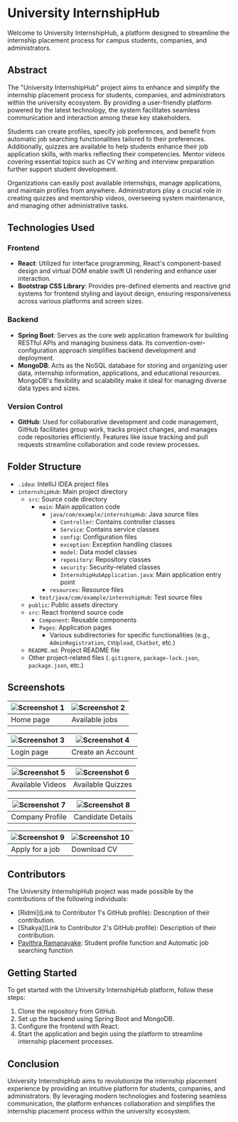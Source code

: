 # University InternshipHub

Welcome to University InternshipHub, a platform designed to streamline the internship placement process for campus students, companies, and administrators.

## Abstract

The "University InternshipHub" project aims to enhance and simplify the internship placement process for students, companies, and administrators within the university ecosystem. By providing a user-friendly platform powered by the latest technology, the system facilitates seamless communication and interaction among these key stakeholders.

Students can create profiles, specify job preferences, and benefit from automatic job searching functionalities tailored to their preferences. Additionally, quizzes are available to help students enhance their job application skills, with marks reflecting their competencies. Mentor videos covering essential topics such as CV writing and interview preparation further support student development.

Organizations can easily post available internships, manage applications, and maintain profiles from anywhere. Administrators play a crucial role in creating quizzes and mentorship videos, overseeing system maintenance, and managing other administrative tasks.

## Technologies Used

### Frontend
- **React**: Utilized for interface programming, React's component-based design and virtual DOM enable swift UI rendering and enhance user interaction.
- **Bootstrap CSS Library**: Provides pre-defined elements and reactive grid systems for frontend styling and layout design, ensuring responsiveness across various platforms and screen sizes.

### Backend
- **Spring Boot**: Serves as the core web application framework for building RESTful APIs and managing business data. Its convention-over-configuration approach simplifies backend development and deployment.
- **MongoDB**: Acts as the NoSQL database for storing and organizing user data, internship information, applications, and educational resources. MongoDB's flexibility and scalability make it ideal for managing diverse data types and sizes.

### Version Control
- **GitHub**: Used for collaborative development and code management, GitHub facilitates group work, tracks project changes, and manages code repositories efficiently. Features like issue tracking and pull requests streamline collaboration and code review processes.

## Folder Structure

- `.idea`: IntelliJ IDEA project files
- `internshipHub`: Main project directory
  - `src`: Source code directory
    - `main`: Main application code
      - `java/com/example/internshipHub`: Java source files
        - `Controller`: Contains controller classes
        - `Service`: Contains service classes
        - `config`: Configuration files
        - `exception`: Exception handling classes
        - `model`: Data model classes
        - `repository`: Repository classes
        - `security`: Security-related classes
        - `InternshipHubApplication.java`: Main application entry point
      - `resources`: Resource files
    - `test/java/com/example/internshipHub`: Test source files
  - `public`: Public assets directory
  - `src`: React frontend source code
    - `Component`: Reusable components
    - `Pages`: Application pages
      - Various subdirectories for specific functionalities (e.g., `AdminRegistration`, `CVUpload`, `Chatbot`, etc.)
  - `README.md`: Project README file
  - Other project-related files (`.gitignore`, `package-lock.json`, `package.json`, etc.)
 
## Screenshots
| ![Screenshot 1](https://github.com/Pavith00/campus-internship-hub/assets/113990110/2ec1c5b7-6a36-4c00-a008-7d9f383f2836) | ![Screenshot 2](https://github.com/Pavith00/campus-internship-hub/assets/113990110/4cb3abb3-624d-4e17-a210-51550d42a739) |
|-----------------------------------------------------------------------------------------------------------------------------|-----------------------------------------------------------------------------------------------------------------------------|
| Home page                                                                                                                  | Available jobs                                                                                                              |

| ![Screenshot 3](https://github.com/Pavith00/campus-internship-hub/assets/113990110/57db0b14-4b04-4502-93f1-2e7ab40bbb78) | ![Screenshot 4](https://github.com/Pavith00/campus-internship-hub/assets/113990110/c65e253a-94f6-45cc-b055-674c87a6abf2) |
|-----------------------------------------------------------------------------------------------------------------------------|-----------------------------------------------------------------------------------------------------------------------------|
| Login page                                                                                                                 | Create an Account                                                                                                           |

| ![Screenshot 5](https://github.com/Pavith00/campus-internship-hub/assets/113990110/9627e1f6-b230-4fbb-81d1-2ab6ab242eac) | ![Screenshot 6](https://github.com/Pavith00/campus-internship-hub/assets/113990110/289e0794-1159-442d-b6f9-875f18bf2e30) |
|-----------------------------------------------------------------------------------------------------------------------------|-----------------------------------------------------------------------------------------------------------------------------|
| Available Videos                                                                                                           | Available Quizzes                                                                                                           |

| ![Screenshot 7](https://github.com/Pavith00/campus-internship-hub/assets/113990110/0d79cd7a-44b5-4c5f-a158-abc3af6fd415) | ![Screenshot 8](https://github.com/Pavith00/campus-internship-hub/assets/113990110/723ba966-a0dc-45f4-a467-aeaae4b92275) |
|-----------------------------------------------------------------------------------------------------------------------------|-----------------------------------------------------------------------------------------------------------------------------|
| Company Profile                                                                                                            | Candidate Details                                                                                                           |

| ![Screenshot 9](https://github.com/Pavith00/campus-internship-hub/assets/113990110/b974e2bd-ac56-4fac-b3b7-f0591d5cba68) | ![Screenshot 10](https://github.com/Pavith00/campus-internship-hub/assets/113990110/dc552e6b-e8c5-48f6-97eb-b15ba466b58a) |
|------------------------------------------------------------------------------------------------------------------------------|------------------------------------------------------------------------------------------------------------------------------|
| Apply for a job                                                                                                            | Download CV                                                                                                                  |


## Contributors

The University InternshipHub project was made possible by the contributions of the following individuals:
- [Ridmi](Link to Contributor 1's GitHub profile): Description of their contribution.
- [Shakya](Link to Contributor 2's GitHub profile): Description of their contribution.
- [Pavithra Ramanayake](https://github.com/Pavith00): Student profile function and Automatic job searching function


## Getting Started

To get started with the University InternshipHub platform, follow these steps:
1. Clone the repository from GitHub.
2. Set up the backend using Spring Boot and MongoDB.
3. Configure the frontend with React.
4. Start the application and begin using the platform to streamline internship placement processes.

## Conclusion

University InternshipHub aims to revolutionize the internship placement experience by providing an intuitive platform for students, companies, and administrators. By leveraging modern technologies and fostering seamless communication, the platform enhances collaboration and simplifies the internship placement process within the university ecosystem.
